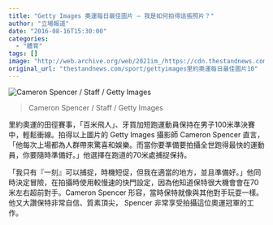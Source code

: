 ```yaml
---
title: "Getty Images 奧運每日最佳圖片 — 我是如何拍得這張照片？"
author: "立場報道"
date: "2016-08-16T15:30:00"
categories:
  - "體育"
tags: []
image: "http://web.archive.org/web/2021im_/https://cdn.thestandnews.com/media/photos/cache/Day201020-20Cameron20Spencer_9IX4P_hJEoL_1200x0.png"
original_url: "thestandnews.com/sport/gettyimages里約奧運每日最佳圖片10"
---
```

![Cameron Spencer / Staff / Getty Images ](http://web.archive.org/web/2021im_/https://cdn.thestandnews.com/media/photos/cache/Day201020-20Cameron20Spencer_9IX4P_hJEoL_1200x0.png)

> Cameron Spencer / Staff / Getty Images

里約奧運的田徑賽事，「百米飛人」、牙買加短跑運動員保持在男子100米準決賽中，輕鬆衝線。拍得以上圖片的 Getty Images 攝影師 Cameron Spencer 直言，「他每次上場都為人群帶來驚喜和娛樂。而當你要準備要拍攝全世跑得最快的運動員，你要隨時準備好。」他選擇在跑道的70米處捕捉保持。

「我只有『一刻』可以捕捉，時機短促，但我在適當的地方，並且準備好。」他同時決定冒險，在拍攝時使用較慢速的快門設定，因為他知道保特很大機會會在70米左右超前對手。Cameron Spencer 形容，當時保特就像與其他對手玩耍一樣。他又大讚保特非常自信、質素頂尖， Spencer 非常享受拍攝這位奧運冠軍的工作。
